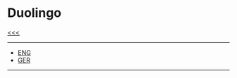 
Duolingo
======

[<<<]()

---

* [ENG](https://github.com/ttltrk/ELSE/blob/master/LAN/ENG/DUO_ENG.MD)
* [GER]()

---
